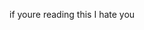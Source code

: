 if youre reading this I hate you


<!---
ppenguuin/ppenguuin is a ✨ special ✨ repository because its `README.md` (this file) appears on your GitHub profile.
You can click the Preview link to take a look at your changes.
--->
